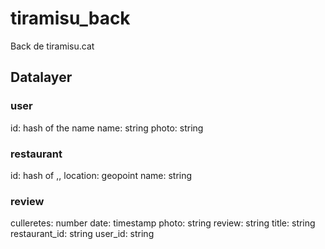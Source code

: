# tiramisu_back
Back de tiramisu.cat

## Datalayer

### user
id: hash of the name
name: string
photo: string

### restaurant
id: hash of <name>,<lat>,<lon>
location: geopoint
name: string

### review

culleretes: number
date: timestamp
photo: string
review: string
title: string
restaurant_id: string
user_id: string
